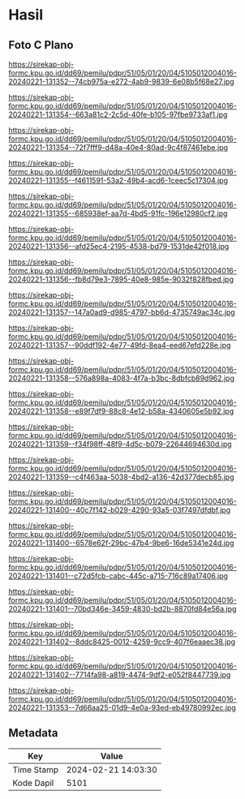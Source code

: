 # Hasil

## Foto C Plano

https://sirekap-obj-formc.kpu.go.id/dd69/pemilu/pdpr/51/05/01/20/04/5105012004016-20240221-131352--74cb975a-e272-4ab9-9839-6e08b5f68e27.jpg

https://sirekap-obj-formc.kpu.go.id/dd69/pemilu/pdpr/51/05/01/20/04/5105012004016-20240221-131354--663a81c2-2c5d-40fe-b105-97fbe9733af1.jpg

https://sirekap-obj-formc.kpu.go.id/dd69/pemilu/pdpr/51/05/01/20/04/5105012004016-20240221-131354--72f7fff9-d48a-40e4-80ad-9c4f87461ebe.jpg

https://sirekap-obj-formc.kpu.go.id/dd69/pemilu/pdpr/51/05/01/20/04/5105012004016-20240221-131355--f4611591-53a2-49b4-acd6-1ceec5c17304.jpg

https://sirekap-obj-formc.kpu.go.id/dd69/pemilu/pdpr/51/05/01/20/04/5105012004016-20240221-131355--685938ef-aa7d-4bd5-91fc-196e12980cf2.jpg

https://sirekap-obj-formc.kpu.go.id/dd69/pemilu/pdpr/51/05/01/20/04/5105012004016-20240221-131356--afd25ec4-2195-4538-bd79-1531de42f018.jpg

https://sirekap-obj-formc.kpu.go.id/dd69/pemilu/pdpr/51/05/01/20/04/5105012004016-20240221-131356--fb8d79e3-7895-40e8-985e-9032f828fbed.jpg

https://sirekap-obj-formc.kpu.go.id/dd69/pemilu/pdpr/51/05/01/20/04/5105012004016-20240221-131357--147a0ad9-d985-4797-bb6d-4735749ac34c.jpg

https://sirekap-obj-formc.kpu.go.id/dd69/pemilu/pdpr/51/05/01/20/04/5105012004016-20240221-131357--90ddf192-4e77-49fd-8ea4-eed67efd228e.jpg

https://sirekap-obj-formc.kpu.go.id/dd69/pemilu/pdpr/51/05/01/20/04/5105012004016-20240221-131358--576a898a-4083-4f7a-b3bc-8dbfcb89d962.jpg

https://sirekap-obj-formc.kpu.go.id/dd69/pemilu/pdpr/51/05/01/20/04/5105012004016-20240221-131358--e89f7df9-88c8-4e12-b58a-4340605e5b92.jpg

https://sirekap-obj-formc.kpu.go.id/dd69/pemilu/pdpr/51/05/01/20/04/5105012004016-20240221-131359--f34f98ff-48f9-4d5c-b079-22644694630d.jpg

https://sirekap-obj-formc.kpu.go.id/dd69/pemilu/pdpr/51/05/01/20/04/5105012004016-20240221-131359--c4f463aa-5038-4bd2-a136-42d377decb85.jpg

https://sirekap-obj-formc.kpu.go.id/dd69/pemilu/pdpr/51/05/01/20/04/5105012004016-20240221-131400--40c7f142-b029-4290-93a5-03f7497dfdbf.jpg

https://sirekap-obj-formc.kpu.go.id/dd69/pemilu/pdpr/51/05/01/20/04/5105012004016-20240221-131400--6578e62f-29bc-47b4-9be6-16de5341e24d.jpg

https://sirekap-obj-formc.kpu.go.id/dd69/pemilu/pdpr/51/05/01/20/04/5105012004016-20240221-131401--c72d5fcb-cabc-445c-a715-716c89a17406.jpg

https://sirekap-obj-formc.kpu.go.id/dd69/pemilu/pdpr/51/05/01/20/04/5105012004016-20240221-131401--70bd346e-3459-4830-bd2b-8870fd84e56a.jpg

https://sirekap-obj-formc.kpu.go.id/dd69/pemilu/pdpr/51/05/01/20/04/5105012004016-20240221-131402--8ddc8425-0012-4259-9cc9-407f6eaaec38.jpg

https://sirekap-obj-formc.kpu.go.id/dd69/pemilu/pdpr/51/05/01/20/04/5105012004016-20240221-131402--7714fa98-a819-4474-9df2-e052f8447739.jpg

https://sirekap-obj-formc.kpu.go.id/dd69/pemilu/pdpr/51/05/01/20/04/5105012004016-20240221-131353--7d66aa25-01d9-4e0a-93ed-eb49780992ec.jpg


## Metadata

| Key        | Value               |
| ---------- | ------------------- |
| Time Stamp | 2024-02-21 14:03:30 |
| Kode Dapil | 5101                |



